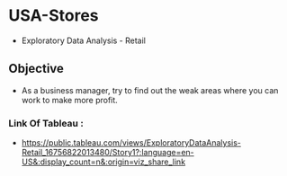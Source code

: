 # USA-Stores


* Exploratory Data Analysis - Retail

## Objective

* As a business manager, try to find out the weak areas where you can work to make more profit.

### Link Of Tableau : 
  - https://public.tableau.com/views/ExploratoryDataAnalysis-Retail_16756822013480/Story1?:language=en-US&:display_count=n&:origin=viz_share_link
